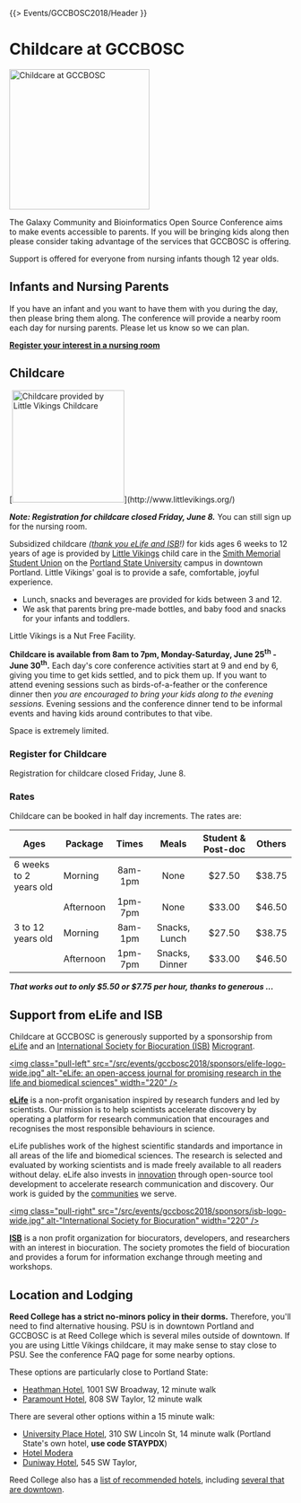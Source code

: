 {{> Events/GCCBOSC2018/Header }}

# Childcare at GCCBOSC

<img class="pull-right" src="/src/events/gccbosc2018/gccbosc-childcare-banner.png" alt="Childcare at GCCBOSC"  width="250"  />

The Galaxy Community and Bioinformatics Open Source Conference aims to make events accessible to parents. If you will be bringing kids along then please consider taking advantage of the services that GCCBOSC is offering.

Support is offered for everyone from nursing infants though 12 year olds.

## Infants and Nursing Parents

If you have an infant and you want to have them with you during the day, then please bring them along.  The conference will provide a nearby room each day for nursing parents.  Please let us know so we can plan.

**[Register your interest in a nursing room](https://docs.google.com/forms/d/e/1FAIpQLSfBj9iscgZaX5iC5UG3yoZjZMWvsE3pe98qRe4gbn44S_UXjw/viewform)**

## Childcare

<div class="pull-right">
[<img src="/src/events/gccbosc2018/faq/little_vikings-ship.png" alt="Childcare provided by Little Vikings Childcare" width="200" />](http://www.littlevikings.org/)
</div>


***Note: Registration for childcare closed Friday, June 8.*** You can still sign up for the nursing room.

Subsidized childcare *([thank you eLife and ISB](/src/events/gccbosc2018/childcare/index.md#support-from-elife-and-isb)!)*  for kids ages 6 weeks to 12 years of age is provided by [Little Vikings](http://www.littlevikings.org/) child care in the [Smith Memorial Student Union](https://www.pdx.edu/student-union/) on the [Portland State University](https://www.pdx.edu/) campus in downtown Portland. Little Vikings' goal is to provide a safe, comfortable, joyful experience.

* Lunch, snacks and beverages are provided for kids between 3 and 12.
* We ask that parents bring pre-made bottles, and baby food and snacks for your infants and toddlers.

Little Vikings is a Nut Free Facility.

**Childcare is available from 8am to 7pm, Monday-Saturday, June 25<sup>th</sup> - June 30<sup>th</sup>.**  Each day's core conference activities start at 9 and end by 6, giving you time to get kids settled, and to pick them up. If you want to attend evening sessions such as birds-of-a-feather or the conference dinner then *you are encouraged to bring your kids along to the evening sessions.* Evening sessions and the conference dinner tend to be informal events and having kids around contributes to that vibe.

Space is extremely limited.

### Register for Childcare

Registration for childcare closed Friday, June 8.

### Rates

Childcare can be booked in half day increments.  The rates are:

| Ages | Package | Times | Meals | Student & Post-doc | Others |
| ---- | ---- | :----: | :----: | :----: | :----: |
| 6 weeks to 2 years old       | Morning | 8am-1pm | None | $27.50 | $38.75 |
|                                          | Afternoon | 1pm-7pm | None | $33.00 | $46.50 |
| 3 to 12 years old | Morning | 8am-1pm | Snacks, Lunch | $27.50 | $38.75 |
|                          | Afternoon | 1pm-7pm | Snacks, Dinner | $33.00 | $46.50 |

***That works out to only $5.50 or $7.75 per hour, thanks to generous ...***

## Support from eLife and ISB

Childcare at GCCBOSC is generously supported by a sponsorship from [eLife](https://elifesciences.org/) and an
[International Society for Biocuration (ISB)](https://www.biocuration.org/) [Microgrant](https://www.biocuration.org/community/microgrants/).

[<img class="pull-left" src="/src/events/gccbosc2018/sponsors/elife-logo-wide.jpg" alt-"eLife: an open-access journal for promising research in the life and biomedical sciences" width="220" />](https://elifesciences.org/)

**[eLife](https://elifesciences.org/)** is a non-profit organisation inspired by research funders and led by scientists. Our mission is to help scientists accelerate discovery by operating a platform for research communication that encourages and recognises the most responsible behaviours in science.

eLife publishes work of the highest scientific standards and importance in all areas of the life and biomedical sciences. The research is selected and evaluated by working scientists and is made freely available to all readers without delay. eLife also invests in [innovation](https://elifesciences.org/about/innovation) through open-source tool development to accelerate research communication and discovery. Our work is guided by the [communities](https://elifesciences.org/about/people) we serve.

[<img class="pull-right" src="/src/events/gccbosc2018/sponsors/isb-logo-wide.jpg" alt-"International Society for Biocuration" width="220" />](https://www.biocuration.org/)

**[ISB](https://www.biocuration.org/)** is a non profit organization for biocurators, developers, and researchers with an interest in biocuration. The society promotes the field of biocuration and provides a forum for information exchange through meeting and workshops.

## Location and Lodging

**Reed College has a strict no-minors policy in their dorms.**  Therefore, you'll need to find alternative housing.  PSU is in downtown Portland and GCCBOSC is at Reed College which is several miles outside of downtown. If you are using Little Vikings childcare, it may make sense to stay close to PSU. See the conference FAQ page for some nearby options.

These options are particularly close to Portland State:

* [Heathman Hotel](http://portland.heathmanhotel.com/), 1001 SW Broadway, 12 minute walk
* [Paramount Hotel](http://www.portlandparamount.com/), 808 SW Taylor, 12 minute walk

There are several other options within a 15 minute walk:

* [University Place Hotel](https://www.pdx.edu/university-place/), 310 SW Lincoln St, 14 minute walk (Portland State's own hotel, **use code STAYPDX**)
* [Hotel Modera](https://www.hotelmodera.com/)
* [Duniway Hotel](http://www3.hilton.com/en/hotels/oregon/the-duniway-portland-a-hilton-hotel-PDXTPHH/index.html), 545 SW Taylor, 

Reed College also has a [list of recommended hotels](https://www.reed.edu/accommodations.html), including [several that are downtown](https://www.reed.edu/accommodations.html#downtown).
